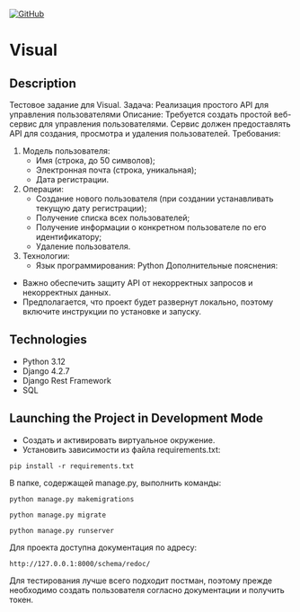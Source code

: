 [![GitHub](https://img.shields.io/badge/GitHub-Kirill--Svitsov-blue)](https://github.com/Kirill-Svitsov)
# Visual

## Description
Тестовое задание для Visual.
Задача: Реализация простого API для управления пользователями
Описание:
Требуется создать простой веб-сервис для управления пользователями. Сервис должен предоставлять API для создания, просмотра и удаления пользователей.
Требования:
1. Модель пользователя:
   - Имя (строка, до 50 символов);
   - Электронная почта (строка, уникальная);
   - Дата регистрации.
2. Операции:
   - Создание нового пользователя (при создании устанавливать текущую дату регистрации);
   - Получение списка всех пользователей;
   - Получение информации о конкретном пользователе по его идентификатору;
   - Удаление пользователя.
3. Технологии:
   - Язык программирования: Python
Дополнительные пояснения:
- Важно обеспечить защиту API от некорректных запросов и некорректных данных.
- Предполагается, что проект будет развернут локально, поэтому включите инструкции по установке и запуску.

## Technologies

- Python 3.12
- Django 4.2.7
- Django Rest Framework
- SQL

## Launching the Project in Development Mode

- Создать и активировать виртуальное окружение.
- Установить зависимости из файла requirements.txt:

```
pip install -r requirements.txt
```

В папке, содержащей manage.py, выполнить команды:
```
python manage.py makemigrations
```
```
python manage.py migrate
```
```
python manage.py runserver
```
Для проекта доступна документация по адресу:
```
http://127.0.0.1:8000/schema/redoc/
```
Для тестирования лучше всего подходит постман, поэтому прежде необходимо создать пользователя
согласно документации и получить токен.
